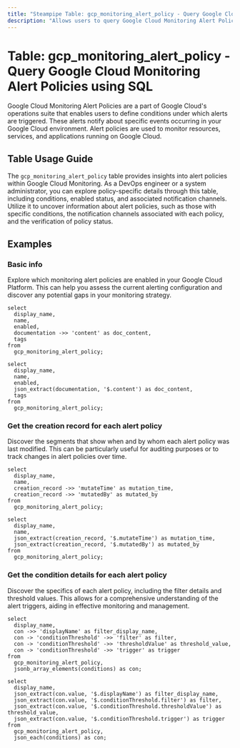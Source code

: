 ```yaml
---
title: "Steampipe Table: gcp_monitoring_alert_policy - Query Google Cloud Monitoring Alert Policies using SQL"
description: "Allows users to query Google Cloud Monitoring Alert Policies, specifically providing insights into policy details, conditions, and notification channels."
---
```


# Table: gcp_monitoring_alert_policy - Query Google Cloud Monitoring Alert Policies using SQL

Google Cloud Monitoring Alert Policies are a part of Google Cloud's operations suite that enables users to define conditions under which alerts are triggered. These alerts notify about specific events occurring in your Google Cloud environment. Alert policies are used to monitor resources, services, and applications running on Google Cloud.

## Table Usage Guide

The `gcp_monitoring_alert_policy` table provides insights into alert policies within Google Cloud Monitoring. As a DevOps engineer or a system administrator, you can explore policy-specific details through this table, including conditions, enabled status, and associated notification channels. Utilize it to uncover information about alert policies, such as those with specific conditions, the notification channels associated with each policy, and the verification of policy status.

## Examples

### Basic info
Explore which monitoring alert policies are enabled in your Google Cloud Platform. This can help you assess the current alerting configuration and discover any potential gaps in your monitoring strategy.

```sql+postgres
select
  display_name,
  name,
  enabled,
  documentation ->> 'content' as doc_content,
  tags
from
  gcp_monitoring_alert_policy;
```

```sql+sqlite
select
  display_name,
  name,
  enabled,
  json_extract(documentation, '$.content') as doc_content,
  tags
from
  gcp_monitoring_alert_policy;
```

### Get the creation record for each alert policy
Discover the segments that show when and by whom each alert policy was last modified. This can be particularly useful for auditing purposes or to track changes in alert policies over time.

```sql+postgres
select
  display_name,
  name,
  creation_record ->> 'mutateTime' as mutation_time,
  creation_record ->> 'mutatedBy' as mutated_by
from
  gcp_monitoring_alert_policy;
```

```sql+sqlite
select
  display_name,
  name,
  json_extract(creation_record, '$.mutateTime') as mutation_time,
  json_extract(creation_record, '$.mutatedBy') as mutated_by
from
  gcp_monitoring_alert_policy;
```

### Get the condition details for each alert policy
Discover the specifics of each alert policy, including the filter details and threshold values. This allows for a comprehensive understanding of the alert triggers, aiding in effective monitoring and management.

```sql+postgres
select
  display_name,
  con ->> 'displayName' as filter_display_name,
  con -> 'conditionThreshold' ->> 'filter' as filter,
  con -> 'conditionThreshold' ->> 'thresholdValue' as threshold_value,
  con -> 'conditionThreshold' ->> 'trigger' as trigger
from
  gcp_monitoring_alert_policy,
  jsonb_array_elements(conditions) as con;
```

```sql+sqlite
select
  display_name,
  json_extract(con.value, '$.displayName') as filter_display_name,
  json_extract(con.value, '$.conditionThreshold.filter') as filter,
  json_extract(con.value, '$.conditionThreshold.thresholdValue') as threshold_value,
  json_extract(con.value, '$.conditionThreshold.trigger') as trigger
from
  gcp_monitoring_alert_policy,
  json_each(conditions) as con;
```